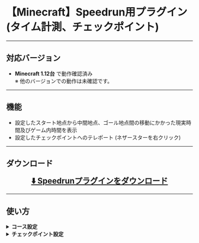 # 【Minecraft】Speedrun用プラグイン(タイム計測、チェックポイント)

---

## **対応バージョン**

- **Minecraft 1.12台** で動作確認済み  
  ※ 他のバージョンでの動作は未確認です。

---

## **機能**

- 設定したスタート地点から中間地点、ゴール地点間の移動にかかった現実時間及びゲーム内時間を表示
- 設定したチェックポイントへのテレポート (ネザースターを右クリック)

---

## ダウンロード
<p align="center">
  <a href="https://github.com/cresc28/Speedrun/releases/tag/v2.0.0" style="font-size: 1.5em;">
    <strong>⬇️ Speedrunプラグインをダウンロード</strong>
  </a>
</p>

---

## **使い方**

<details>
<summary><strong>コース設定</strong></summary>

### `/course add <start|end|via_point> <コース名>`
スタート地点、中間地点、ゴール地点を設定します。(地点はブロック単位です。)<br>
設定したい地点の上に立ち、コースの名前を指定してください。  <br>
同じコースには同じ名前を設定する必要があります。

同じ名前のスタート地点やゴール地点が複数存在する場合は、
最後に踏んだスタート地点から最初に踏んだゴール地点までの時間が計測・表示されます。

---

### `/course add <start|end|via_point> <コース名>　<中間地点名>`
名前付きで中間地点を登録します。<br>
内部的には`コース名.中間地点名`という形式で保存されます。
中間地点名は省力可能です。<br>

---

### `/course remove <start|end|via_point> <コース名>　または  /course remove <コース名>`
指定した名前のコースのスタート地点、中間地点、ゴール地点を削除します。<br>
後者のコマンドでは、指定したコースの地点を一括で削除します。

---

### `/course list <start|end|via_point> または /course list` 
登録されているコースの一覧を表示します。

---

### `/course tp <start|end|via_point> <コース名> または /course tp <コース名>`
指定したコースへTPします。タイプを指定しない場合はスタート地点にTPされます。<br>
このコマンドは`/cp tp`に比べて低速です。

---

### その他
コースの計測開始メッセージやクリアメッセージを変更するには、  
`Speedrun`ディレクトリに生成される`message.yml`を編集してください。

</details>

<details>
<summary><strong>チェックポイント設定</strong></summary>

### `/cp <CP名> または /cp`
現在位置に指定した名前のチェックポイント(以下CP)を登録します。</br>
名前を指定しなかった場合tmpという名前のCPを登録します。<br>
ネザースターを右クリックすると、その位置にテレポートします。

---

### `/cp remove <CP名>`
指定した名前のCPを削除します。

---

### `/cp tp <CP名>`
指定した名前のCPへTPします。

---

### `/cp list`
現在のワールドに存在するCPの一覧を表示します。

---

### `/cp allowCrossWorldTp <true|false>`
ワールドを跨ぐCPでの移動を許可または禁止します。
</details>